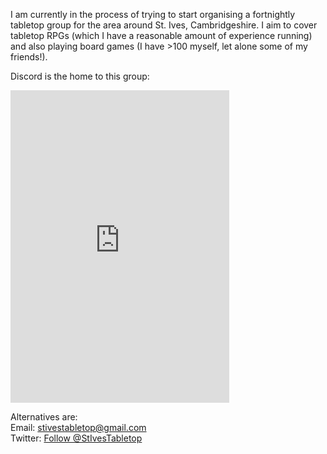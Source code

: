 I am currently in the process of trying to start organising a fortnightly tabletop group for the area around St. Ives, Cambridgeshire.  I aim to cover tabletop RPGs (which I have a reasonable amount of experience running) and also playing board games (I have >100 myself, let alone some of my friends!).

Discord is the home to this group:  
<iframe src="https://discordapp.com/widget?id=590532081428201473&theme=dark" width="350" height="500" allowtransparency="true" frameborder="0"></iframe>

Alternatives are:  
Email: [stivestabletop@gmail.com](mailto:stivestabletop@gmail.com)  
Twitter: <a href="https://twitter.com/StIvesTabletop?ref_src=twsrc%5Etfw" class="twitter-follow-button" data-show-count="false">Follow @StIvesTabletop</a><script async src="https://platform.twitter.com/widgets.js" charset="utf-8"></script>
